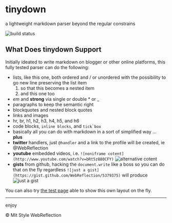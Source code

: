 tinydown
========
a lightweight markdown parser beyond the regular constrains

![build status](https://secure.travis-ci.org/WebReflection/tinydown.png)

What Does tinydown Support
--------------------------

Initially ideated to write markdown on blogger or other online platforms, this fully tested parser can do the following:


  * lists, like this one, both ordered and / or unordered with
    the possibility to go new line preserving the list item
      1. so that this becomes a nested item
      2. and this one too
  * _em_ and __strong__ via single or double * or _
  * paragraphs to keep the semantic right
  * blockquotes and nested block quotes
  * links and images
  * hr, br, h1, h2, h3, h4, h5, and h6
  * code blocks, `inline blocks`, and ``tick`box``
  * basically all you can do with markdown in a sort of simplified way ... **plus** 
  * **twitter** handlers, just `@handler` and a link to the profile will be created, ie @WebReflection
  * **youtube** embedded videos, i.e. `![noniframe cotent](http://www.youtube.com/watch?v=bRt5z880CFY)`
    ![alternative cotent](http://www.youtube.com/watch?v=bRt5z880CFY)
  * __gists__ from github, hacking the `document.write` like a boss so you can do that on the fly regardless
    `![just a gist](https://gist.github.com/WebReflection/5379375)` will produce
    ![just a gist](https://gist.github.com/WebReflection/5379375)


You can also try [the test page](http://webreflection.github.io/tinydown/test/test.html) able to show this own layout on the fly.
- - -
enjoy

© Mit Style WebReflection